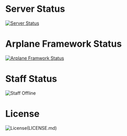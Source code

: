 # Server Status
[![Server Status](https://github.com/Arplane-SOCITY/all-repository/actions/workflows/pages/pages-build-deployment/badge.svg)](https://github.com/Arplane-SOCITY/all-repository/actions/workflows/pages/pages-build-deployment)
# Arplane Framework Status
[![Arplane Framwork Status](https://github.com/Arplane-SOCITY/arplane-project-all/actions/workflows/blank.yml/badge.svg)](https://github.com/Arplane-SOCITY/arplane-project-all/actions/workflows/blank.yml)
# Staff Status
![Staff Offline](https://img.shields.io/badge/Staff%20Status-Offline-red)
# License
![License](https://img.shields.io/github/license/Arplane-SOCITY/all-repository?style=for-the-badge)(LICENSE.md)
